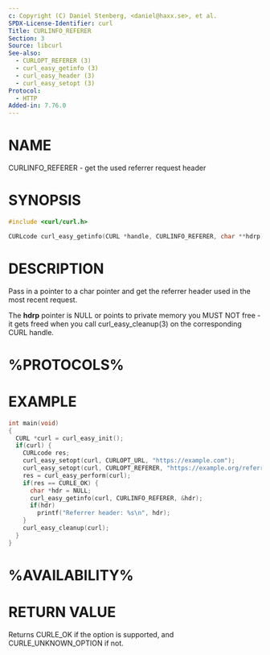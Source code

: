 ```yaml
---
c: Copyright (C) Daniel Stenberg, <daniel@haxx.se>, et al.
SPDX-License-Identifier: curl
Title: CURLINFO_REFERER
Section: 3
Source: libcurl
See-also:
  - CURLOPT_REFERER (3)
  - curl_easy_getinfo (3)
  - curl_easy_header (3)
  - curl_easy_setopt (3)
Protocol:
  - HTTP
Added-in: 7.76.0
---
```


# NAME

CURLINFO_REFERER - get the used referrer request header

# SYNOPSIS

~~~c
#include <curl/curl.h>

CURLcode curl_easy_getinfo(CURL *handle, CURLINFO_REFERER, char **hdrp);
~~~

# DESCRIPTION

Pass in a pointer to a char pointer and get the referrer header used in the
most recent request.

The **hdrp** pointer is NULL or points to private memory you MUST NOT free -
it gets freed when you call curl_easy_cleanup(3) on the corresponding
CURL handle.

# %PROTOCOLS%

# EXAMPLE

~~~c
int main(void)
{
  CURL *curl = curl_easy_init();
  if(curl) {
    CURLcode res;
    curl_easy_setopt(curl, CURLOPT_URL, "https://example.com");
    curl_easy_setopt(curl, CURLOPT_REFERER, "https://example.org/referrer");
    res = curl_easy_perform(curl);
    if(res == CURLE_OK) {
      char *hdr = NULL;
      curl_easy_getinfo(curl, CURLINFO_REFERER, &hdr);
      if(hdr)
        printf("Referrer header: %s\n", hdr);
    }
    curl_easy_cleanup(curl);
  }
}
~~~

# %AVAILABILITY%

# RETURN VALUE

Returns CURLE_OK if the option is supported, and CURLE_UNKNOWN_OPTION if not.
